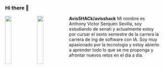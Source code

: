 ### Hi there 👋


<img align='left' src='https://c.tenor.com/KDa_fSsIkgAAAAAi/konoshuba-aqua.gif' width='20%'>
<img align='left' src='https://c.tenor.com/i7E4kNq3Y3EAAAAC/rem-re-zero.gif' width='20%'>

**AvisSHACk/avisshack**
Mi nombre es Anthony Victor Serquén Sevilla, soy estudiando de senati y actualmente estoy por cursar el sexto semestre de la carrera la carrera de ing de software con IA. Soy muy apasionado por la tecnologia y estoy abierto a aprender todo lo que se me proponga y afrontar nuevos retos en el dia a dia.

<!-- Here are some ideas to get you started:

- 🔭 I’m currently working on ...
- 🌱 I’m currently learning ...
- 👯 I’m looking to collaborate on ...
- 🤔 I’m looking for help with ...
- 💬 Ask me about ...
- 📫 How to reach me: ...
- 😄 Pronouns: ...
- ⚡ Fun fact: ...
 -->
